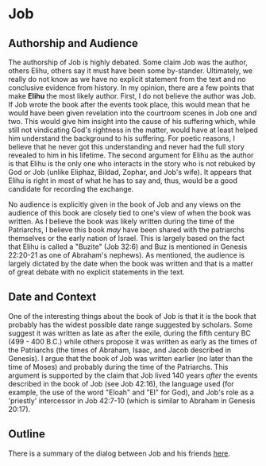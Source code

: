 # Job

## Authorship and Audience
The authorship of Job is highly debated. Some claim Job was the author, others Elihu, others say it must have been some by-stander. Ultimately, we really do not know as we have no explicit statement from the text and no conclusive evidence from history. In my opinion, there are a few points that make **Elihu** the most likely author. First, I do not believe the author was Job. If Job wrote the book after the events took place, this would mean that he would have been given revelation into the courtroom scenes in Job one and two. This would give him insight into the cause of his suffering which, while still not vindicating God's rightness in the matter, would have at least helped him understand the background to his suffering. For poetic reasons, I believe that he never got this understanding and never had the full story revealed to him in his lifetime. The second argument for Elihu as the author is that Elihu is the only one who interacts in the story who is not rebuked by God or Job (unlike Eliphaz, Bildad, Zophar, and Job's wife). It appears that Elihu is right in most of what he has to say and, thus, would be a good candidate for recording the exchange.

No audience is explicitly given in the book of Job and any views on the audience of this book are closely tied to one's view of when the book was written. As I believe the book was likely written during the time of the Patriarchs, I believe this book *may* have been shared with the patriarchs themselves or the early nation of Israel. This is largely based on the fact that Elihu is called a "Buzite" (Job 32:6) and Buz is mentioned in Genesis 22:20-21 as one of Abraham's nephews). As mentioned, the audience is largely dictated by the date when the book was written and that is a matter of great debate with no explicit statements in the text.

## Date and Context
One of the interesting things about the book of Job is that it is the book that probably has the widest possible date range suggested by scholars. Some suggest it was written as late as after the exile, during the fifth century BC (499 - 400 B.C.) while others propose it was written as early as the times of the Patriarchs (the times of Abraham, Isaac, and Jacob described in Genesis). I argue that the book of Job was written earlier (no later than the time of Moses) and probably during the time of the Patriarchs. This argument is supported by the claim that Job lived 140 years *after* the events described in the book of Job (see Job 42:16), the language used (for example, the use of the word "Eloah" and "El" for God), and Job's role as a 'priestly' intercessor in Job 42:7-10 (which is similar to Abraham in Genesis 20:17).

## Outline
There is a summary of the dialog between Job and his friends [here](old_testament/wisdom_literature/job_summary.md).
